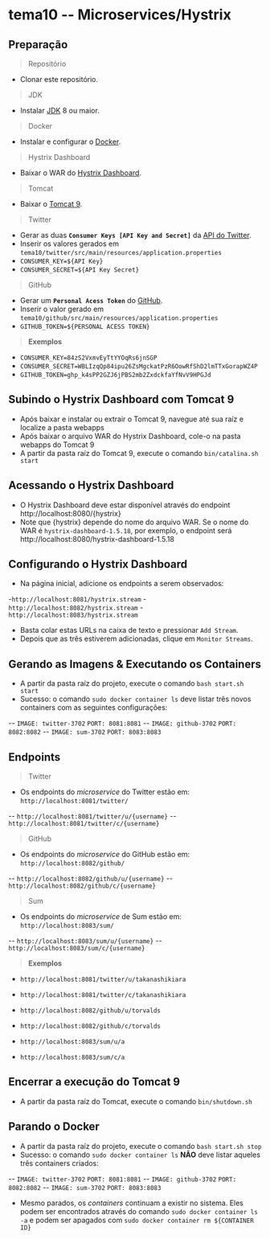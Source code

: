 
# tema10 -- Microservices/Hystrix

## Preparação

> Repositório		
- Clonar este repositório.

> JDK
- Instalar [JDK](https://jdk.java.net/) 8 ou maior.

> Docker
- Instalar e configurar o [Docker](https://docs.docker.com/engine/install/).

> Hystrix Dashboard
- Baixar o WAR do [Hystrix Dashboard](https://mvnrepository.com/artifact/com.netflix.hystrix/hystrix-dashboard/1.5.18).

> Tomcat
- Baixar o [Tomcat 9](https://tomcat.apache.org/download-90.cgi).

> Twitter
- Gerar as duas **`Consumer Keys [API Key and Secret]`** da [API do Twitter](https://developer.twitter.com/en/docs/apps/overview).
- Inserir os valores gerados em `tema10/twitter/src/main/resources/application.properties`
- `CONSUMER_KEY=${API Key}`
- `CONSUMER_SECRET=${API Key Secret}`

> GitHub
- Gerar um **`Personal Acess Token`** do [GitHub](https://docs.github.com/pt/authentication/keeping-your-account-and-data-secure/creating-a-personal-access-token).
- Inserir o valor gerado em `tema10/github/src/main/resources/application.properties`
- `GITHUB_TOKEN=${PERSONAL ACESS TOKEN}`

> **Exemplos**
- `CONSUMER_KEY=84zS2VxmvEyTtYYOqRs6jnSGP`
- `CONSUMER_SECRET=WBLIzqQp84ipu26ZsMgckatPzR6OowRfShD2lmTTxGorapWZ4P`
- `GITHUB_TOKEN=ghp_k4sPP2GZJ6jPBS2mb2ZxdckfaYfNvV9HPGJd`

## Subindo o Hystrix Dashboard com Tomcat 9
- Após baixar e instalar ou extrair o Tomcat 9, navegue até sua raíz e localize a pasta webapps
- Após baixar o arquivo WAR do Hystrix Dashboard, cole-o na pasta webapps do Tomcat 9
- A partir da pasta raíz do Tomcat 9, execute o comando `bin/catalina.sh start`

## Acessando o Hystrix Dashboard
- O Hystrix Dashboard deve estar disponível através do endpoint http://localhost:8080/{hystrix}
- Note que {hystrix} depende do nome do arquivo WAR. Se o nome do WAR é `hystrix-dashboard-1.5.18`, por exemplo, o endpoint será http://localhost:8080/hystrix-dashboard-1.5.18

## Configurando o Hystrix Dashboard
- Na página inicial, adicione os endpoints a serem observados:

-`http://localhost:8081/hystrix.stream`
-`http://localhost:8082/hystrix.stream`
-`http://localhost:8083/hystrix.stream`

- Basta colar estas URLs na caixa de texto e pressionar `Add Stream`. 
- Depois que as três estiverem adicionadas, clique em `Monitor Streams`.

## Gerando as Imagens & Executando os Containers

- A partir da pasta raíz do projeto, execute o comando `bash start.sh start`
- Sucesso: o comando `sudo docker container ls` deve listar três novos containers com as seguintes configurações:

-- `IMAGE: twitter-3702`  `PORT: 8081:8081`
-- `IMAGE: github-3702` `PORT: 8082:8082`
-- `IMAGE: sum-3702` `PORT: 8083:8083`

## Endpoints

> Twitter

- Os endpoints do *microservice* do Twitter estão em: `http://localhost:8081/twitter/`

 -- `http://localhost:8081/twitter/u/{username}`
 -- `http://localhost:8081/twitter/c/{username}`

> GitHub

- Os endpoints do *microservice* do GitHub estão em: `http://localhost:8082/github/`

 -- `http://localhost:8082/github/u/{username}`
 -- `http://localhost:8082/github/c/{username}`

> Sum

- Os endpoints do *microservice* de Sum estão em: `http://localhost:8083/sum/`

 -- `http://localhost:8083/sum/u/{username}`
 -- `http://localhost:8083/sum/c/{username}`
 
> **Exemplos**

- `http://localhost:8081/twitter/u/takanashikiara`
- `http://localhost:8081/twitter/c/takanashikiara`

- `http://localhost:8082/github/u/torvalds`
- `http://localhost:8082/github/c/torvalds`

- `http://localhost:8083/sum/u/a`
- `http://localhost:8083/sum/c/a`

## Encerrar a execução do Tomcat 9
- A partir da pasta raíz do Tomcat, execute o comando `bin/shutdown.sh`

## Parando o Docker

- A partir da pasta raíz do projeto, execute o comando `bash start.sh stop`
- Sucesso: o comando `sudo docker container ls` **NÃO** deve listar aqueles três containers criados:

-- `IMAGE: twitter-3702`  `PORT: 8081:8081`
-- `IMAGE: github-3702` `PORT: 8082:8082`
-- `IMAGE: sum-3702` `PORT: 8083:8083`

- Mesmo parados, os *containers* continuam a existir no sistema. Eles podem ser encontrados através do comando `sudo docker container ls -a` e podem ser apagados com `sudo docker container rm ${CONTAINER ID}`